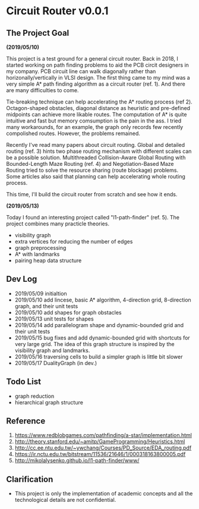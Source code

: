 # Circuit Router v0.0.1
## The Project Goal

**(2019/05/10)**

This project is a test ground for a general circuit router.
Back in 2018, I started working on path finding problems to aid the PCB circit designers in my company.
PCB circuit line can walk diagonally rather than horizonally/vertically in VLSI design.
The first thing came to my mind was a very simple A* path finding algorithm as a circuit router (ref. 1).
And there are many difficulties to come.
 
Tie-breaking technique can help accelerating the A* routing process (ref 2). 
Octagon-shaped obstacles, diagonal distance as heuristic and pre-defined midpoints can achieve more likable routes.
The computation of A* is quite intuitive and fast but memory comsumption is the pain in the ass.
I tried many workarounds, for an example, the graph only records few recently compolished routes.
However, the problems remained.

Recently I've read many papers about circuit routing.
Global and detailed routing (ref. 3) hints two phase routing mechanism with different scales can be a possible solution.
Multithreaded Collision-Aware Global Routing with Bounded-Length Maze Routing (ref. 4) and Negotiation-Based Maze Routing tried to solve the resource sharing (route blockage) problems.
Some articles also said that planning can help accelerating whole routing process.

This time, I'll build the circuit router from scratch and see how it ends.

**(2019/05/13)**

Today I found an interesting project called "l1-path-finder" (ref. 5).
The project combines many practicle theories.
- visibility graph
- extra vertices for reducing the number of edges
- graph preprocessing
- A* with landmarks
- pairing heap data structure

## Dev Log
- 2019/05/09 initialtion
- 2019/05/10 add lincese, basic A* algorithm, 4-direction grid, 8-direction graph, and their unit tests
- 2019/05/10 add shapes for graph obstacles
- 2019/05/13 unit tests for shapes
- 2019/05/14 add parallelogram shape and dynamic-bounded grid and their unit tests
- 2019/05/15 bug fixes and add dynamic-bounded grid with shortcuts for very large grid.
The idea of this graph structure is inspired by the visibility graph and landmarks.
- 2019/05/16 traversing cells to build a simpler graph is little bit slower
- 2019/05/17 DualityGraph (in dev.)

## Todo List
- graph reduction
- hierarchical graph structure

## Reference
1. https://www.redblobgames.com/pathfinding/a-star/implementation.html
2. http://theory.stanford.edu/~amitp/GameProgramming/Heuristics.html
3. http://cc.ee.ntu.edu.tw/~ywchang/Courses/PD_Source/EDA_routing.pdf
4. https://ir.nctu.edu.tw/bitstream/11536/21646/1/000318163800005.pdf
5. http://mikolalysenko.github.io/l1-path-finder/www/

## Clarification
- This project is only the implementation of academic concepts and all the technological details are not confidential.